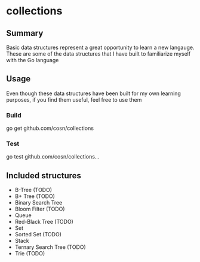 collections
===========

## Summary

Basic data structures represent a great opportunity to learn a new langauge. 
These are some of the data structures that I have built to familiarize myself with the Go language

## Usage

Even though these data structures have been built for my own learning purposes, if you find them useful, feel free to use them

### Build

go get github.com/cosn/collections

### Test

go test github.com/cosn/collections...

## Included structures

- B-Tree (TODO)
- B+ Tree (TODO)
- Binary Search Tree
- Bloom Filter (TODO)
- Queue
- Red-Black Tree (TODO)
- Set
- Sorted Set (TODO)
- Stack
- Ternary Search Tree (TODO)
- Trie (TODO)
